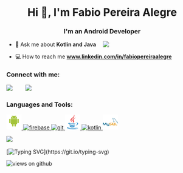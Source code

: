 

<h1 align="center">Hi 👋,  I'm Fabio Pereira Alegre</h1>
<h3 align="center">I'm an Android Developer</h3>

<picture> <img align="right" src="https://github.com/7oSkaaa/7oSkaaa/blob/main/Images/Right_Side.gif?raw=true" width = 250px></picture>

- 💬 Ask me about **Kotlin and Java**

- 💻 How to reach me **www.linkedin.com/in/fabiopereiraalegre**

<h3 align="left">Connect with me:</h3>
 <picture><img align="left" src = "https://github.com/7oSkaaa/7oSkaaa/blob/main/Images/about_me.gif?raw=true" width = 50px></picture> 
  
<p align="left">
  <a href="https://skillicons.dev">
   <img src="https://skillicons.dev/icons?i=gmail,linkedin" />
  </a>
</p>


<h3 align="left">Languages and Tools:</h3>

<p align="left"> <a href="https://developer.android.com" target="_blank" rel="noreferrer"> <img src="https://raw.githubusercontent.com/devicons/devicon/master/icons/android/android-original-wordmark.svg" alt="android" width="40" height="40"/> </a> <a href="https://firebase.google.com/" target="_blank" rel="noreferrer"> <img src="https://www.vectorlogo.zone/logos/firebase/firebase-icon.svg" alt="firebase" width="40" height="40"/> </a> <a href="https://git-scm.com/" target="_blank" rel="noreferrer"> <img src="https://www.vectorlogo.zone/logos/git-scm/git-scm-icon.svg" alt="git" width="40" height="40"/> </a> <a href="https://www.java.com" target="_blank" rel="noreferrer"> <img src="https://raw.githubusercontent.com/devicons/devicon/master/icons/java/java-original.svg" alt="java" width="40" height="40"/> </a> <a href="https://kotlinlang.org" target="_blank" rel="noreferrer"> <img src="https://www.vectorlogo.zone/logos/kotlinlang/kotlinlang-icon.svg" alt="kotlin" width="40" height="40"/> </a> <a href="https://www.mysql.com/" target="_blank" rel="noreferrer"> <img src="https://raw.githubusercontent.com/devicons/devicon/master/icons/mysql/mysql-original-wordmark.svg" alt="mysql" width="40" height="40"/> </a> 
  
<p align="left">
  <a href="https://skillicons.dev">
    <img src="https://skillicons.dev/icons?i=figma,postman,swift,discord,github,stackoverflow,androidstudio,eclipse,apple" />
  </a>
</p>

[![Typing SVG](https://readme-typing-svg.herokuapp.com?font=Architects+Daughter&color=7AF79A&size=30&lines=Hi!+I'm+Fabio!;I'm+a+Mobile+Developer...📱;I+like+Kotlin+especially..;Currently+studying+Swift.)](https://git.io/typing-svg)
 
 <p align="left" >
   <a>
    <img src="https://komarev.com/ghpvc/?username=Ahmad-shaikh575&label=Views&color=brightgreen&style=flat-square" alt="views on github" />
  </a>
 </p>
 
</p>

